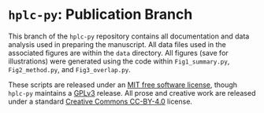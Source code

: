 # `hplc-py`: Publication Branch

This branch of the `hplc-py` repository contains all documentation and data analysis 
used in preparing the manuscript. All data files used in the associated figures 
are within the `data` directory. All figures (save for illustrations) were 
generated using the code within `Fig1_summary.py`, `Fig2_method.py`, and `Fig3_overlap.py`. 

These scripts are released under an [MIT free software
license](https://opensource.org/license/mit/), though `hplc-py` maintains a
[GPLv3](https://www.gnu.org/licenses/gpl-3.0.en.html) release. All prose and
creative work are released under a standard 
[Creative Commons CC-BY-4.0](https://creativecommons.org/licenses/by/4.0/) license. 